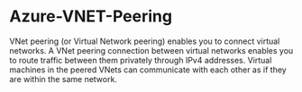 # Azure-VNET-Peering

VNet peering (or Virtual Network peering) enables you to connect virtual networks. 
A VNet peering connection between virtual networks enables you to route traffic between them privately through IPv4 addresses. 
Virtual machines in the peered VNets can communicate with each other as if they are within the same network.
